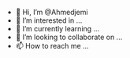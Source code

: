 - 👋 Hi, I’m @Ahmedjemi
- 👀 I’m interested in ...
- 🌱 I’m currently learning ...
- 💞️ I’m looking to collaborate on ...
- 📫 How to reach me ...

<!---
Ahmedjemi/Ahmedjemi is a ✨ special ✨ repository because its `README.md` (this file) appears on your GitHub profile.
You can click the Preview link to take a look at your changes.
--->

